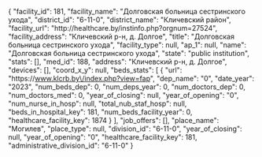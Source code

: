 {
    "facility_id": 181,
    "facility_name": "Долговская больница сестринского ухода",
    "district_id": "6-11-0",
    "district_name": "Кличевский район",
    "facility_url": "http:\/\/healthcare.by\/instinfo.php?orgnum=27524",
    "facility_address": "Кличевский р-н, д. Долгое",
    "title": "Долговская больница сестринского ухода",
    "facility_type": null,
    "ap_1": null,
    "name": "Долговская больница сестринского ухода",
    "state": "public institution",
    "stats": [],
    "med_id": 188,
    "address": "Кличевский р-н, д. Долгое",
    "devices": [],
    "coord_x_y": null,
    "beds_stats": [
        {
            "url": "https:\/\/www.klcrb.by\/index.php?view=fap",
            "dep_name": "0",
            "date_year": "2023",
            "num_beds_dep": 0,
            "num_deps_year": 0,
            "num_doctors_dep": 0,
            "num_doctors_med": 0,
            "year_of_closing": null,
            "year_of_opening": "0",
            "num_nurse_in_hosp": null,
            "total_nub_staf_hosp": null,
            "beds_in_hospital_key": 181,
            "num_beds_facility_year": 0,
            "healthcare_facility_key": 1874
        }
    ],
    "job_offers": [],
    "place_name": "Могилев",
    "place_type": null,
    "division_id": "6-11-0",
    "year_of_closing": null,
    "year_of_opening": "0",
    "healthcare_facility_key": 181,
    "administrative_division_id": "6-11-0"
}